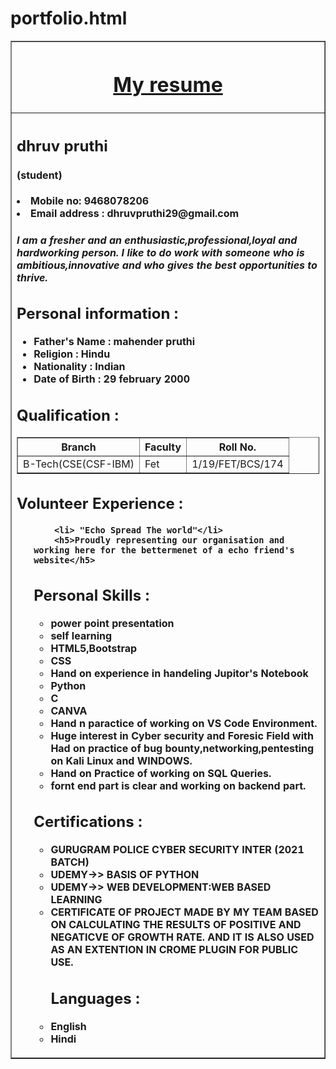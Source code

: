 # portfolio.html
<!DOCTYPE html>
<html>
<head>
    <link rel="stylesheet" type="text/css" 
        href="resume.css">
<title>
My Resume
</title>
</head>
<body>
<table border = "1" align = "center" width = "60%">
<tr>
<th>
    <h1><u>My resume</u></h1>
</th>
</tr>
<tr>
<th align = "left">
<h2>
    dhruv pruthi
    <h4>(student)</h4>
</h2>
  
<li>Mobile no: 9468078206</li>
<li>Email address : dhruvpruthi29@gmail.com</li>
    <h5><p>I am a fresher and an enthusiastic,professional,loyal and hardworking person. I like to do work with someone who is ambitious,innovative and who gives the best opportunities to thrive.</p></h5>
<h2> Personal information :</h2>
<ul>
<li> Father's Name : mahender pruthi</li>
<li> Religion : Hindu </li>
<li> Nationality : Indian </li>
<li> Date of Birth : 29 february 2000</li>
</ul>
<h2> Qualification : </h2>
<table border = "1"><tr><th>Branch</th><th>
Faculty
</th>
<th>Roll No.</th>
<tr>
<td>B-Tech(CSE(CSF-IBM)</td>
<td>Fet</td>
<td> 1/19/FET/BCS/174</td>
</tr>
</table>
    <h2>Volunteer Experience :</h2>
    <ul>
        
        <li> "Echo Spread The world"</li>
        <h5>Proudly representing our organisation and working here for the bettermenet of a echo friend's website</h5>
<h2>Personal Skills :</h2>
<ul>
<li> power point presentation </li>
<li> self learning </li>
<li> HTML5,Bootstrap </li>
<li> CSS </li>
<li>Hand on experience in handeling Jupitor's Notebook</li>
<li>Python</li>
<li> C</li>
<li> CANVA </li>
<li> Hand n paractice of working on VS Code Environment. </li>
<li> Huge interest in Cyber security and Foresic Field with Had on practice of bug bounty,networking,pentesting on Kali Linux and WINDOWS.</li>
<li> Hand on Practice of working on SQL Queries. </li>
<li> fornt end part is clear and working on backend part.</li>
</ul>    
    <h2>Certifications :</h2>
        <ul>
            <li> GURUGRAM POLICE CYBER SECURITY INTER (2021 BATCH)</li>
            <li> UDEMY->> BASIS OF PYTHON</li>
            <li> UDEMY->> WEB DEVELOPMENT:WEB BASED LEARNING</li>
            <li> CERTIFICATE OF PROJECT MADE BY MY TEAM BASED ON CALCULATING THE RESULTS OF POSITIVE AND NEGATICVE OF GROWTH RATE. AND IT IS ALSO USED AS AN EXTENTION IN CROME PLUGIN FOR PUBLIC USE.</li>
 <h2> Languages :</h2
    <ul>
<li> English </li>
<li> Hindi </li>
    </ul></ul></th></tr>
</table>
</body>
    </html>
